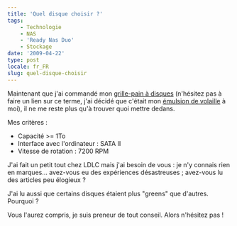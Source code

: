 ```yaml
---
title: 'Quel disque choisir ?'
tags:
    - Technologie
    - NAS
    - 'Ready Nas Duo'
    - Stockage
date: '2009-04-22'
type: post
locale: fr_FR
slug: quel-disque-choisir
---
```


Maintenant que j'ai commandé mon [grille-pain à disques](/2009/02/quel-serveur-nas-pour-la-maison/) (n'hésitez pas à faire un lien sur ce terme, j'ai décidé que c'était mon [émulsion de volaille](http://www.teulliac.com/killzone-2-sinvite-au-sony-style-store/) à moi), il ne me reste plus qu'à trouver quoi mettre dedans.

Mes critères&nbsp;:

* Capacité &gt;= 1To
* Interface avec l'ordinateur&nbsp;: SATA II
* Vitesse de rotation&nbsp;: 7200 RPM

J'ai fait un petit tout chez LDLC mais j'ai besoin de vous : je n'y connais rien en marques… avez-vous eu des expériences désastreuses ; avez-vous lu des articles peu élogieux&nbsp;?

J'ai lu aussi que certains disques étaient plus "greens" que d'autres. Pourquoi&nbsp;?

Vous l'aurez compris, je suis preneur de tout conseil. Alors n'hésitez pas&nbsp;!
